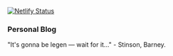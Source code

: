 [![Netlify Status](https://api.netlify.com/api/v1/badges/009160c2-1c37-447f-ab3c-8d5f59ee2d84/deploy-status)](https://app.netlify.com/sites/emersonpaiva/deploys)

### Personal Blog

"It's gonna be legen — wait for it..." - Stinson, Barney.
